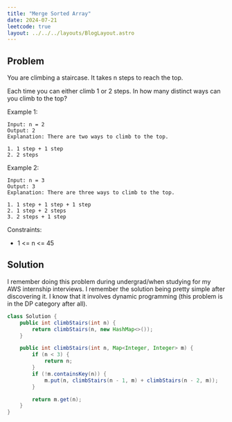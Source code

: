 ```yaml
---
title: "Merge Sorted Array"
date: 2024-07-21
leetcode: true
layout: ../../../layouts/BlogLayout.astro
---
```


## Problem

You are climbing a staircase. It takes n steps to reach the top.

Each time you can either climb 1 or 2 steps. In how many distinct ways can you climb to the top?

Example 1:

```text
Input: n = 2
Output: 2
Explanation: There are two ways to climb to the top.

1. 1 step + 1 step
2. 2 steps
```

Example 2:

```text
Input: n = 3
Output: 3
Explanation: There are three ways to climb to the top.

1. 1 step + 1 step + 1 step
2. 1 step + 2 steps
3. 2 steps + 1 step
```

Constraints:

- 1 <= n <= 45

## Solution

I remember doing this problem during undergrad/when studying for my AWS internship interviews. I remember the solution being pretty simple after discovering it. I know that it involves dynamic programming (this problem is in the DP category after all).

```java
class Solution {
    public int climbStairs(int n) {
        return climbStairs(n, new HashMap<>());
    }

    public int climbStairs(int n, Map<Integer, Integer> m) {
        if (n < 3) {
            return n;
        }
        if (!m.containsKey(n)) {
            m.put(n, climbStairs(n - 1, m) + climbStairs(n - 2, m));
        }

        return m.get(n);
    }
}
```
